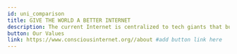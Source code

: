 ```yaml
---
id: uni_comparison
title: GIVE THE WORLD A BETTER INTERNET
description: The current Internet is centralized to tech giants that build power-hungry data centers and exploit user data. ThreeFold looks at updating the current $3.9 Billion IT with a new paradigm that serves people and our planet.
button: Our Values
link: https://www.consciousinternet.org//about #add button link here
---
```

